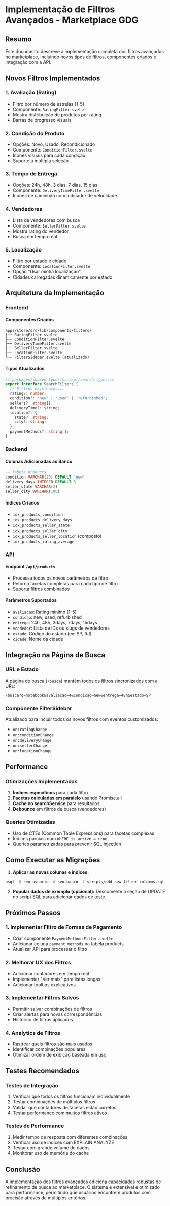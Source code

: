 # Implementação de Filtros Avançados - Marketplace GDG

## Resumo

Este documento descreve a implementação completa dos filtros avançados no marketplace, incluindo novos tipos de filtros, componentes criados e integração com a API.

## Novos Filtros Implementados

### 1. **Avaliação (Rating)**
- Filtro por número de estrelas (1-5)
- Componente: `RatingFilter.svelte`
- Mostra distribuição de produtos por rating
- Barras de progresso visuais

### 2. **Condição do Produto**
- Opções: Novo, Usado, Recondicionado
- Componente: `ConditionFilter.svelte`
- Ícones visuais para cada condição
- Suporte a múltipla seleção

### 3. **Tempo de Entrega**
- Opções: 24h, 48h, 3 dias, 7 dias, 15 dias
- Componente: `DeliveryTimeFilter.svelte`
- Ícones de caminhão com indicador de velocidade

### 4. **Vendedores**
- Lista de vendedores com busca
- Componente: `SellerFilter.svelte`
- Mostra rating do vendedor
- Busca em tempo real

### 5. **Localização**
- Filtro por estado e cidade
- Componente: `LocationFilter.svelte`
- Opção "Usar minha localização"
- Cidades carregadas dinamicamente por estado

## Arquitetura da Implementação

### Frontend

#### Componentes Criados
```
apps/store/src/lib/components/filters/
├── RatingFilter.svelte
├── ConditionFilter.svelte
├── DeliveryTimeFilter.svelte
├── SellerFilter.svelte
├── LocationFilter.svelte
└── FilterSidebar.svelte (atualizado)
```

#### Tipos Atualizados
```typescript
// packages/shared-types/src/api/search.types.ts
export interface SearchFilters {
  // Filtros existentes...
  rating?: number;
  condition?: 'new' | 'used' | 'refurbished';
  sellers?: string[];
  deliveryTime?: string;
  location?: {
    state?: string;
    city?: string;
  };
  paymentMethods?: string[];
}
```

### Backend

#### Colunas Adicionadas ao Banco
```sql
-- Tabela products
condition VARCHAR(20) DEFAULT 'new'
delivery_days INTEGER DEFAULT 3
seller_state VARCHAR(2)
seller_city VARCHAR(100)
```

#### Índices Criados
- `idx_products_condition`
- `idx_products_delivery_days`
- `idx_products_seller_state`
- `idx_products_seller_city`
- `idx_products_seller_location` (composto)
- `idx_products_rating_average`

### API

#### Endpoint `/api/products`
- Processa todos os novos parâmetros de filtro
- Retorna facetas completas para cada tipo de filtro
- Suporta filtros combinados

#### Parâmetros Suportados
- `avaliacao`: Rating mínimo (1-5)
- `condicao`: new, used, refurbished
- `entrega`: 24h, 48h, 3days, 7days, 15days
- `vendedor`: Lista de IDs ou slugs de vendedores
- `estado`: Código do estado (ex: SP, RJ)
- `cidade`: Nome da cidade

## Integração na Página de Busca

### URL e Estado
A página de busca (`/busca`) mantém todos os filtros sincronizados com a URL:
```
/busca?q=notebook&avaliacao=4&condicao=new&entrega=48h&estado=SP
```

### Componente FilterSidebar
Atualizado para incluir todos os novos filtros com eventos customizados:
- `on:ratingChange`
- `on:conditionChange`
- `on:deliveryChange`
- `on:sellerChange`
- `on:locationChange`

## Performance

### Otimizações Implementadas
1. **Índices específicos** para cada filtro
2. **Facetas calculadas em paralelo** usando Promise.all
3. **Cache no searchService** para resultados
4. **Debounce** em filtros de busca (vendedores)

### Queries Otimizadas
- Uso de CTEs (Common Table Expressions) para facetas complexas
- Índices parciais com `WHERE is_active = true`
- Queries parametrizadas para prevenir SQL injection

## Como Executar as Migrações

1. **Aplicar as novas colunas e índices:**
```bash
psql -U seu_usuario -d seu_banco -f scripts/add-new-filter-columns.sql
```

2. **Popular dados de exemplo (opcional):**
Descomente a seção de UPDATE no script SQL para adicionar dados de teste.

## Próximos Passos

### 1. Implementar Filtro de Formas de Pagamento
- Criar componente `PaymentMethodsFilter.svelte`
- Adicionar coluna `payment_methods` na tabela products
- Atualizar API para processar o filtro

### 2. Melhorar UX dos Filtros
- Adicionar contadores em tempo real
- Implementar "Ver mais" para listas longas
- Adicionar tooltips explicativos

### 3. Implementar Filtros Salvos
- Permitir salvar combinações de filtros
- Criar alertas para novas correspondências
- Histórico de filtros aplicados

### 4. Analytics de Filtros
- Rastrear quais filtros são mais usados
- Identificar combinações populares
- Otimizar ordem de exibição baseada em uso

## Testes Recomendados

### Testes de Integração
1. Verificar que todos os filtros funcionam individualmente
2. Testar combinações de múltiplos filtros
3. Validar que contadores de facetas estão corretos
4. Testar performance com muitos filtros ativos

### Testes de Performance
1. Medir tempo de resposta com diferentes combinações
2. Verificar uso de índices com EXPLAIN ANALYZE
3. Testar com grande volume de dados
4. Monitorar uso de memória do cache

## Conclusão

A implementação dos filtros avançados adiciona capacidades robustas de refinamento de busca ao marketplace. O sistema é extensível e otimizado para performance, permitindo que usuários encontrem produtos com precisão através de múltiplos critérios. 